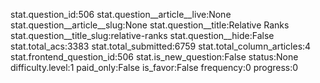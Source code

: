 stat.question_id:506
stat.question__article__live:None
stat.question__article__slug:None
stat.question__title:Relative Ranks
stat.question__title_slug:relative-ranks
stat.question__hide:False
stat.total_acs:3383
stat.total_submitted:6759
stat.total_column_articles:4
stat.frontend_question_id:506
stat.is_new_question:False
status:None
difficulty.level:1
paid_only:False
is_favor:False
frequency:0
progress:0
